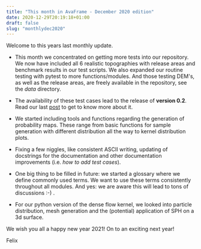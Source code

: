 ```yaml
---
title: "This month in AvaFrame - December 2020 edition"
date: 2020-12-29T20:19:18+01:00
draft: false
slug: "monthlydec2020" 
---
```


Welcome to this years last monthly update. 

+ This month we concentrated on getting more tests into our repository. We now
  have included all 6 realistic topographies with release areas and benchmark
  results in our test scripts. We also expanded our routine testing with pytest
  to more functions/modules. And those testing DEM's, as well as the release
  areas,  are freely available in the repository, see the *data* directory. 
  
+ The availability of these test cases lead to the release of **version 0.2**.
  Read our last [post](https://avaframe.org/posts/version0_2/) to get to know
  more about it. 

+ We started including tools and functions regarding the generation of probability
  maps. These range from basic functions for sample generation with different
  distribution all the way to kernel distribution plots. 
  
+ Fixing a few niggles, like consistent ASCII writing, updating of docstrings
  for the documentation and other documentation improvements (i.e. *how to add
  test cases*).
  
+ One big thing to be filled in future: we started a glossary where we define
  commonly used terms. We want to use these terms consistently throughout all
  modules. And yes: we are aware this will lead to tons of discussions :-) .

+ For our python version of the dense flow kernel, we looked into particle
  distribution, mesh generation and the (potential) application of SPH on a 3d
  surface. 

We wish you all a happy new year 2021! On to an exciting next year!
 
Felix
